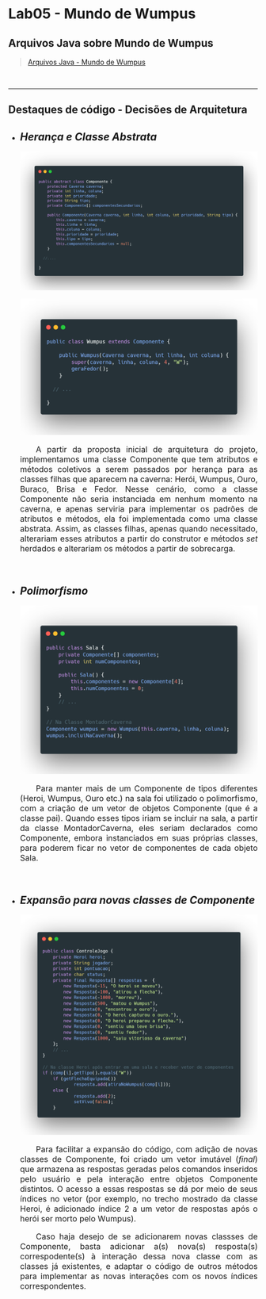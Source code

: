 # Lab05 - Mundo de Wumpus

## Arquivos Java sobre Mundo de Wumpus

> [Arquivos Java - Mundo de Wumpus](src/pt/c40task/l05wumpus)

<br><hr>

## Destaques de código - Decisões de Arquitetura

- ## _Herança e Classe Abstrata_

  ![Classe abstrata Componente](images/Heranca.png)

  ![Wumpus herdando métodos e atributos da classe componente](images/Heranca2.png)

  <p style="text-align: justify; font-size: 16px; text-indent: 32px;"> A partir da proposta inicial de arquitetura do projeto, implementamos uma classe Componente que tem atributos e métodos coletivos a serem passados por herança para as classes filhas que aparecem na caverna: Herói, Wumpus, Ouro, Buraco, Brisa e Fedor. Nesse cenário, como a classe Componente não seria instanciada em nenhum momento na caverna, e apenas serviria para implementar os padrões de atributos e métodos, ela foi implementada como uma classe abstrata. Assim, as classes filhas, apenas quando necessitado, alterariam esses atributos a partir do construtor e métodos <i>set</i> herdados e alterariam os métodos a partir de sobrecarga. </p>

  <br>

- ## _Polimorfismo_

  ![Polimorfismo na lista de componentes em uma sala da caverna](images/Polimorfismo.png)

  <p style="text-align: justify; font-size: 16px; text-indent: 32px;"> Para manter mais de um Componente de tipos diferentes (Heroi, Wumpus, Ouro etc.) na sala foi utilizado o polimorfismo, com a criação de um vetor de objetos Componente (que é a classe pai). Quando esses tipos iriam se incluir na sala, a partir da classe MontadorCaverna, eles seriam declarados como Componente, embora instanciados em suas próprias classes, para poderem ficar no vetor de componentes de cada objeto Sala. </p>

  <br>

- ## _Expansão para novas classes de Componente_

  ![Extensão de componentes por meio de vetor de respostas](images/Extensao.png)

  <p style="text-align: justify; font-size: 16px; text-indent: 32px;"> Para facilitar a expansão do código, com adição de novas classes de Componente, foi criado um vetor imutável (<i>final</i>) que armazena as respostas geradas pelos comandos inseridos pelo usuário e pela interação entre objetos Componente distintos. O acesso a essas respostas se dá por meio de seus índices no vetor (por exemplo, no trecho mostrado da classe Heroi, é adicionado índice 2 a um vetor de respostas após o herói ser morto pelo Wumpus).</p>
  <p style="text-align: justify; font-size: 16px; text-indent: 32px;">Caso haja desejo de se adicionarem novas classses de Componente, basta adicionar a(s) nova(s) resposta(s) correspodente(s) à interação dessa nova classe com as classes já existentes, e adaptar o código de outros métodos para implementar as novas interações com os novos índices correspondentes. </p>
